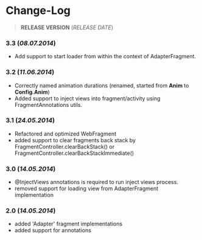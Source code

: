 Change-Log
===============

> **RELEASE VERSION** (<i>RELEASE DATE</i>)

### **3.3** (<i>08.07.2014</i>) ###
- Add support to start loader from within the context of AdapterFragment.

### **3.2** (<i>11.06.2014</i>) ###
- Correctly named animation durations (renamed, started from  <b>Anim</b> to <b>Config.Anim</b>)
- Added support to inject views into fragment/activity using FragmentAnnotations utils.

### **3.1** (<i>24.05.2014</i>) ###
- Refactored and optimized WebFragment
- added support to clear fragments back stack by FragmentController.clearBackStack() or FragmentController.clearBackStackImmediate()

### **3.0** (<i>14.05.2014</i>) ###
- @InjectViews annotations is required to run inject views process.
- removed support for loading view from AdapterFragment implementation

### **2.0** (<i>14.05.2014</i>) ###
- added 'Adapter' fragment implementations
- added support for annotations